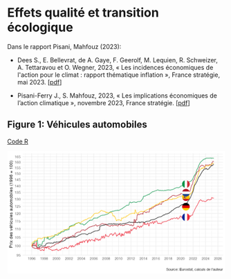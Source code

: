 # Effets qualité et transition écologique

Dans le rapport Pisani, Mahfouz (2023):

- Dees S., E. Bellevrat, de A. Gaye, F. Geerolf, M. Lequien, R. Schweizer, A. Tettaravou et O. Wegner, 2023, « Les incidences économiques de l'action pour le climat : rapport thématique inflation », France stratégie, mai 2023. [[pdf](https://www.strategie-plan.gouv.fr/files/files/Publications/Rapport/fs-2023-les_incidences_economiques_de_laction_pour_le_climat-thematique-inflation.pdf)]

- Pisani-Ferry J., S. Mahfouz, 2023, « Les implications économiques de l’action climatique », novembre 2023, France stratégie. [[pdf](https://www.strategie-plan.gouv.fr/files/files/Publications/Rapport/2023-incidences-economiques-rapport-pisani-5juin.pdf)]

## Figure 1: Véhicules automobiles

[Code R](figure1.R)

![Graphique 1](figure1.png)
